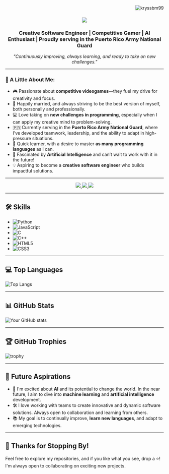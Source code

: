 <img align="right" src="https://komarev.com/ghpvc/?username=kryssbm99&color=red" alt="kryssbm99" />

<h1 align="center">
    <img src="https://readme-typing-svg.herokuapp.com/?font=Righteous&size=35&center=true&vCenter=true&width=500&height=70&duration=4000&lines=Hey+There!+👋;+I'm+Kryss+Babionia!;" />
</h1>

<h3 align="center">Creative Software Engineer | Competitive Gamer | AI Enthusiast | Proudly serving in the Puerto Rico Army National Guard</h3>

<p align="center">
  <i>"Continuously improving, always learning, and ready to take on new challenges."</i>
</p>

---

### 👾 A Little About Me:

- 🎮 Passionate about **competitive videogames**—they fuel my drive for creativity and focus.
- 💍 Happily married, and always striving to be the best version of myself, both personally and professionally.
- 💻 Love taking on **new challenges in programming**, especially when I can apply my creative mind to problem-solving.
- 🇵🇷 Currently serving in the **Puerto Rico Army National Guard**, where I’ve developed teamwork, leadership, and the ability to adapt in high-pressure situations.
- 🌟 Quick learner, with a desire to master **as many programming languages** as I can.
- 🤖 Fascinated by **Artificial Intelligence** and can’t wait to work with it in the future!
- 💡 Aspiring to become a **creative software engineer** who builds impactful solutions.

---

<div align="center">
  <a href="mailto:kryssbm99@gmail.com">
    <img src="https://img.shields.io/badge/Gmail-333333?style=for-the-badge&logo=gmail&logoColor=red" />
  </a>
  <a href="https://linkedin.com/in/kryssbm99" target="_blank">
    <img src="https://img.shields.io/badge/LinkedIn-0077B5?style=for-the-badge&logo=linkedin&logoColor=white" target="_blank" />
  </a>
  <a href="YOUR_RESUME_LINK_HERE" target="_blank">
    <img src="https://img.shields.io/badge/Resume-FF5722?style=for-the-badge&logo=todoist&logoColor=white" target="_blank" />
  </a>
</div>

---

## 🛠 Skills
- ![Python](https://img.shields.io/badge/-Python-black?style=flat-square&logo=Python)
- ![JavaScript](https://img.shields.io/badge/-JavaScript-black?style=flat-square&logo=javascript)
- ![C](https://img.shields.io/badge/-C-black?style=flat-square&logo=c)
- ![C++](https://img.shields.io/badge/-C++-black?style=flat-square&logo=c%2B%2B)
- ![HTML5](https://img.shields.io/badge/-HTML5-black?style=flat-square&logo=html5)
- ![CSS3](https://img.shields.io/badge/-CSS3-black?style=flat-square&logo=css3)

---

## 💻 Top Languages
![Top Langs](https://github-readme-stats.vercel.app/api/top-langs/?username=kryssbm99&layout=compact&theme=radical)

---

## 📊 GitHub Stats
![Your GitHub stats](https://github-readme-stats.vercel.app/api?username=kryssbm99&show_icons=true&theme=radical)

---

## 🏆 GitHub Trophies
![trophy](https://github-profile-trophy.vercel.app/?username=kryssbm99&theme=radical)

---

## 🔮 Future Aspirations
- 🧠 I'm excited about **AI** and its potential to change the world. In the near future, I aim to dive into **machine learning** and **artificial intelligence** development.
- 🛠 I love working with teams to create innovative and dynamic software solutions. Always open to collaboration and learning from others.
- 📚 My goal is to continually improve, **learn new languages**, and adapt to emerging technologies.

---

## 🎉 Thanks for Stopping By!
Feel free to explore my repositories, and if you like what you see, drop a ⭐! I'm always open to collaborating on exciting new projects.
